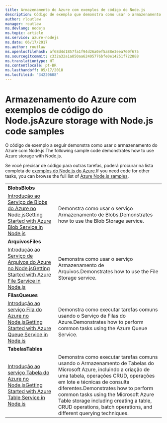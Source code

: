 ```yaml
---
title: Armazenamento do Azure com exemplos de código do Node.js
description: Código de exemplo que demonstra como usar o armazenamento do Azure com Node.js.
author: rloutlaw
manager: routlaw
ms.devlang: nodejs
ms.topic: article
ms.service: azure-nodejs
ms.date: 06/17/2017
ms.author: routlaw
ms.openlocfilehash: af68d4d1857fa1f94d26a0ef5a88e3eea760f675
ms.sourcegitcommit: c332a32a1a850aa62405776bfe0e14251f722888
ms.translationtype: HT
ms.contentlocale: pt-BR
ms.lasthandoff: 05/17/2018
ms.locfileid: "34220608"
---
```

# <a name="azure-storage-with-nodejs-code-samples"></a><span data-ttu-id="79d76-103">Armazenamento do Azure com exemplos de código do Node.js</span><span class="sxs-lookup"><span data-stu-id="79d76-103">Azure storage with Node.js code samples</span></span>

<span data-ttu-id="79d76-104">O código de exemplo a seguir demonstra como usar o armazenamento do Azure com Node.js.</span><span class="sxs-lookup"><span data-stu-id="79d76-104">The following sample code demonstrates how to use Azure storage with Node.js.</span></span>

<span data-ttu-id="79d76-105">Se você precisar de código para outras tarefas, poderá procurar na lista completa de [exemplos do Node.js do Azure](https://azure.microsoft.com/resources/samples/?term=nodejs).</span><span class="sxs-lookup"><span data-stu-id="79d76-105">If you need code for other tasks, you can browse the full list of [Azure Node.js samples](https://azure.microsoft.com/resources/samples/?term=nodejs).</span></span>


| | |
|---|---|
| <span data-ttu-id="79d76-106">**Blobs**</span><span class="sxs-lookup"><span data-stu-id="79d76-106">**Blobs**</span></span> ||
| [<span data-ttu-id="79d76-107">Introdução ao Serviço de Blobs do Azure no Node.js</span><span class="sxs-lookup"><span data-stu-id="79d76-107">Getting Started with Azure Blob Service in Node.js</span></span>](https://github.com/Azure-Samples/storage-blob-node-getting-started) | <span data-ttu-id="79d76-108">Demonstra como usar o serviço Armazenamento de Blobs.</span><span class="sxs-lookup"><span data-stu-id="79d76-108">Demonstrates how to use the Blob Storage service.</span></span> |
| <span data-ttu-id="79d76-109">**Arquivos**</span><span class="sxs-lookup"><span data-stu-id="79d76-109">**Files**</span></span> ||
| [<span data-ttu-id="79d76-110">Introdução ao Serviço de Arquivos do Azure no Node.js</span><span class="sxs-lookup"><span data-stu-id="79d76-110">Getting Started with Azure File Service in Node.js</span></span>](https://azure.microsoft.com/resources/samples/storage-file-node-getting-started/) | <span data-ttu-id="79d76-111">Demonstra como usar o serviço Armazenamento de Arquivos.</span><span class="sxs-lookup"><span data-stu-id="79d76-111">Demonstrates how to use the File Storage service.</span></span> |
| <span data-ttu-id="79d76-112">**Filas**</span><span class="sxs-lookup"><span data-stu-id="79d76-112">**Queues**</span></span> ||
| [<span data-ttu-id="79d76-113">Introdução ao serviço Fila do Azure no Node.js</span><span class="sxs-lookup"><span data-stu-id="79d76-113">Getting Started with Azure Queue Service in Node.js</span></span>](https://azure.microsoft.com/resources/samples/storage-queue-node-getting-started/) | <span data-ttu-id="79d76-114">Demonstra como executar tarefas comuns usando o Serviço de Filas do Azure.</span><span class="sxs-lookup"><span data-stu-id="79d76-114">Demonstrates how to perform common tasks using the Azure Queue Service.</span></span> |
| <span data-ttu-id="79d76-115">**Tabelas**</span><span class="sxs-lookup"><span data-stu-id="79d76-115">**Tables**</span></span> ||
| [<span data-ttu-id="79d76-116">Introdução ao serviço Tabela do Azure no Node.js</span><span class="sxs-lookup"><span data-stu-id="79d76-116">Getting Started with Azure Table Service in Node.js</span></span>](https://azure.microsoft.com/resources/samples/storage-table-node-getting-started/) | <span data-ttu-id="79d76-117">Demonstra como executar tarefas comuns usando o Armazenamento de Tabelas do Microsoft Azure, incluindo a criação de uma tabela, operações CRUD, operações em lote e técnicas de consulta diferentes.</span><span class="sxs-lookup"><span data-stu-id="79d76-117">Demonstrates how to perform common tasks using the Microsoft Azure Table storage including creating a table, CRUD operations, batch operations, and different querying techniques.</span></span> |
